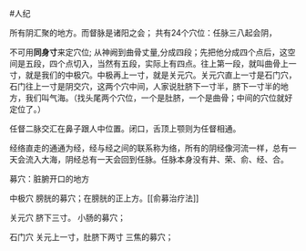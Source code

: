 #人纪 

所有阴汇聚的地方。而督脉是诸阳之会；
共有24个穴位：任脉三八起会阴，

不可用**同身寸**来定穴位; 从神阙到曲骨丈量,分成四段；先把他分成四个点后，这空间是五段，四个点切入，当然有五段，实际上有四点。往上第一段，就叫曲骨上一寸，就是我们的中极穴。中极再上一寸，就是关元穴。关元穴直上一寸是石门穴，石门往上一寸是阴交穴，这两个穴中间，人家说肚脐下一寸半，脐下一寸半的地方，我们叫气海。（找头尾两个穴位，一个是肚脐，一个是曲骨；中间的穴位就好定位了。）

任督二脉交汇在鼻子跟人中位置。闭口，舌顶上颚则为任督相通。

经络直走的通通为经，经与经之间的联系称为络，所有的阴经像河流一样，总有一天会流入大海，阴经总有一天会回到任脉。任脉本身没有井、荣、俞、经、合。

募穴：脏腑开口的地方


中极穴
膀胱的募穴；在膀胱的正上方。[[俞募治疗法]]

关元穴
脐下三寸。
小肠的募穴；

石门穴
关元上一寸，肚脐下两寸
三焦的募穴；



















